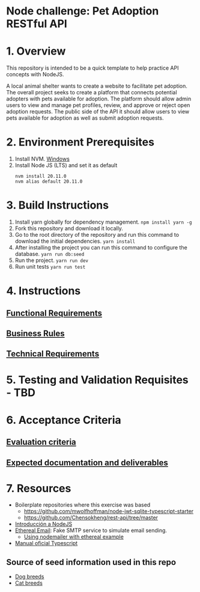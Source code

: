 # Node challenge: Pet Adoption RESTful API

# 1. Overview

This repository is intended to be a quick template to help practice API concepts with NodeJS.

A local animal shelter wants to create a website to facilitate pet adoption. The overall project seeks to create a platform that connects potential adopters with pets available for adoption.
The platform should allow admin users to view and manage pet profiles, review, and approve or reject open adoption requests. 
The public side of the API it should allow users to view pets available for adoption as well as submit adoption requests.

# 2. Environment Prerequisites

1. Install NVM.
	[Windows](https://www.freecodecamp.org/news/node-version-manager-nvm-install-guide/)
2. Install Node JS (LTS) and set it as default
    ```
    nvm install 20.11.0
    nvm alias default 20.11.0
    ```
# 3. Build Instructions

1. Install yarn globally for dependency management.
    `npm install yarn -g`
2. Fork this repository and download it locally.
3. Go to the root directory of the repository and run this command to download the initial dependencies.
    `yarn install` 
4. After installing the project you can run this command to configure the database.
    `yarn run db:seed` 
5. Run the project.
    `yarn run dev`
6. Run unit tests
    `yarn run test`

# 4. Instructions

## [Functional Requirements](./functional_requirements_example.md)
## [Business Rules](./specifications_example.md)

## [Technical Requirements](./technical_requirements_example.md)

# 5. Testing and Validation Requisites - TBD

# 6. Acceptance Criteria

## [Evaluation criteria](./evaluation_example.md)
## [Expected documentation and deliverables](./documentation_example.md)

# 7. Resources

* Boilerplate repositories where this exercise was based
    * https://github.com/mwolfhoffman/node-jwt-sqlite-typescript-starter
    * https://github.com/Chensokheng/rest-api/tree/master
* [Introducción a NodeJS](https://nodejs.org/en/learn/getting-started/introduction-to-nodejs) 
* [Ethereal Email](https://ethereal.email/): Fake SMTP service to simulate email sending.
    * [Using nodemailer with ethereal example](https://dev.to/berviantoleo/email-testing-using-ethereal-inb)
* [Manual oficial Typescript](https://www.typescriptlang.org/docs/handbook/2/basic-types.html)
## Source of seed information used in this repo
* [Dog breeds](https://github.com/jfairbank/programming-elm.com/blob/master/dog-breeds.json)
* [Cat breeds](https://github.com/jfairbank/programming-elm.com/blob/master/cat-breeds.json)

